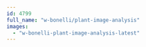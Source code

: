 ```yaml
---
id: 4799
full_name: "w-bonelli/plant-image-analysis"
images: 
  - "w-bonelli-plant-image-analysis-latest"
---
```

